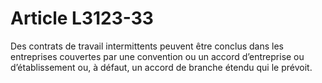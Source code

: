 # Article L3123-33

Des contrats de travail intermittents peuvent être conclus dans les entreprises couvertes par une convention ou un accord d’entreprise ou d’établissement ou, à défaut, un accord de branche étendu qui le prévoit.
